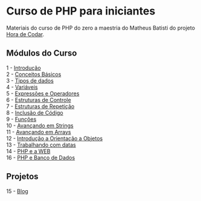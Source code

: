 # Curso de PHP para iniciantes
Materiais do curso de PHP do zero a maestria do Matheus Batisti do projeto [Hora de Codar](https://horadecodar.com.br/).

## Módulos do Curso
1 - [Introdução](1_Intro) <br>
2 - [Conceitos Básicos](2_conceitos_basicos) <br>
3 - [Tipos de dados](3_tipos_de_dados) <br>
4 - [Variáveis](4_variaveis) <br>
5 - [Expressões e Operadores](5_op_expressoes) <br>
6 - [Estruturas de Controle](6_estruturas_de_controle) <br>
7 - [Estruturas de Repetição](7_estruturas_de_repeticao) <br>
8 - [Inclusão de Código](8_inclusao_de_arquivo) <br>
9 - [Funções](9_funcoes) <br>
10 - [Avançando em Strings](10_strings) <br>
11 - [Avançando em Arrays](11_arrays) <br>
12 - [Introdução a Orientação a Objetos](12_poo) <br>
13 - [Trabalhando com datas](13_datas) <br>
14 - [PHP e a WEB](14_php_e_web) <br>
16 - [PHP e Banco de Dados](16_php_e_banco_de_dados) <br>

## Projetos
15 - [Blog](15_blog) <br>